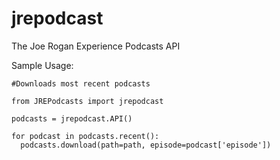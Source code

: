 # jrepodcast
The Joe Rogan Experience Podcasts API

Sample Usage:

``` {.sourceCode .python}
#Downloads most recent podcasts

from JREPodcasts import jrepodcast

podcasts = jrepodcast.API()

for podcast in podcasts.recent():
  podcasts.download(path=path, episode=podcast['episode'])
